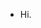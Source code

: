 - Hi.
<!---
- 
- 👀 I’m interested in -
- Coding and Aviation!
- 
- 🌱 I’m currently learning -
- C++, Java and Computer Architecture.
- 
- 💞️ I’m currently working on -
- Currently I'm working on CLI Minesweeper project.
- 
- 📫 How to reach me -
- You can contact me by adding me (@mushd_) as a friend in Discord!
--->
<!---
BobLynx/BobLynx is a ✨ special ✨ repository because its `README.md` (this file) appears on your GitHub profile.
You can click the Preview link to take a look at your changes.
--->
